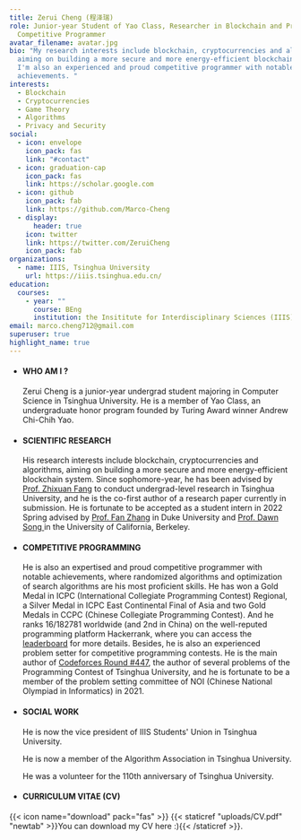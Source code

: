 ```yaml
---
title: Zerui Cheng (程泽瑞)
role: Junior-year Student of Yao Class, Researcher in Blockchain and Proud
  Competitive Programmer
avatar_filename: avatar.jpg
bio: "My research interests include blockchain, cryptocurrencies and algorithms,
  aiming on building a more secure and more energy-efficient blockchain system.
  I'm also an experienced and proud competitive programmer with notable
  achievements. "
interests:
  - Blockchain
  - Cryptocurrencies
  - Game Theory
  - Algorithms
  - Privacy and Security
social:
  - icon: envelope
    icon_pack: fas
    link: "#contact"
  - icon: graduation-cap
    icon_pack: fas
    link: https://scholar.google.com
  - icon: github
    icon_pack: fab
    link: https://github.com/Marco-Cheng
  - display:
      header: true
    icon: twitter
    link: https://twitter.com/ZeruiCheng
    icon_pack: fab
organizations:
  - name: IIIS, Tsinghua University
    url: https://iiis.tsinghua.edu.cn/
education:
  courses:
    - year: ""
      course: BEng
      institution: the Insititute for Interdisciplinary Sciences (IIIS), Tsinghua University
email: marco.cheng712@gmail.com
superuser: true
highlight_name: true
---
```

* #### **WHO AM I ?**

  Zerui Cheng is a junior-year undergrad student majoring in Computer Science in Tsinghua University. He is a member of Yao Class, an undergraduate honor program founded by Turing Award winner Andrew Chi-Chih Yao. 



* #### **SCIENTIFIC RESEARCH**

  His research interests include blockchain, cryptocurrencies and algorithms, aiming on building a more secure and more energy-efficient blockchain system. Since sophomore-year, he has been advised by [Prof. Zhixuan Fang](https://people.iiis.tsinghua.edu.cn/~fang/) to conduct undergrad-level research in Tsinghua University, and he is the co-first author of a research paper currently in submission. He is fortunate to be accepted as a student intern in 2022 Spring advised by [Prof. Fan Zhang](fanzhang.me) in Duke University and [Prof. Dawn Song ](https://people.eecs.berkeley.edu/~dawnsong/)in the University of California, Berkeley.



* #### **COMPETITIVE PROGRAMMING**

  He is also an expertised and proud competitive programmer with notable achievements, where randomized algorithms and optimization of search algorithms are his most proficient skills.  He has won a Gold Medal in ICPC (International Collegiate Programming Contest) Regional, a Silver Medal in ICPC East Continental Final of Asia and two Gold Medals in CCPC (Chinese Collegiate Programming Contest).  And he ranks 16/182781 worldwide (and 2nd in China) on the well-reputed programming platform Hackerrank, where you can access the [leaderboard](https://www.hackerrank.com/leaderboard) for more details. Besides, he is also an experienced problem setter for competitive programming contests. He is the main author of [Codeforces Round #447](https://codeforces.com/contest/894), the author of several problems of the Programming Contest of Tsinghua University, and he is fortunate to be a member of the problem setting committee of NOI (Chinese National Olympiad in Informatics) in 2021. 



* #### **SOCIAL WORK**

  He is now the vice president of IIIS Students' Union in Tsinghua University.

  He is now a member of the Algorithm Association in Tsinghua University.

  He was a volunteer for the 110th anniversary of Tsinghua University.


* #### **CURRICULUM VITAE (CV)**

{{< icon name="download" pack="fas" >}}  {{< staticref "uploads/CV.pdf" "newtab" >}}You can download my CV here :){{< /staticref >}}.